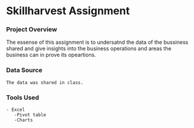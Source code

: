 # Skillharvest Assignment

### Project Overview
   The essense of this assignment is to undersatnd the data of the bussiness shared and give insights into the business operations and areas the business can in prove its opeartions.

### Data Source
    The data was shared in class.

### Tools Used
    - Excel
       -Pivot table
       -Charts
